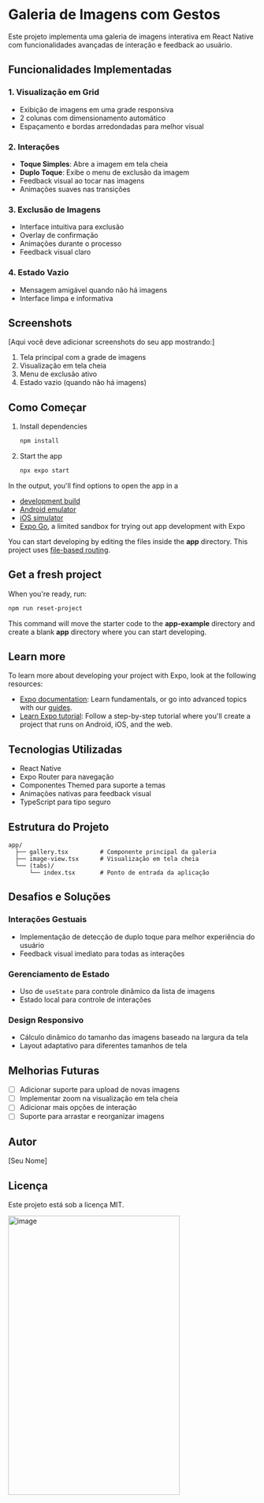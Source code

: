 # Galeria de Imagens com Gestos

Este projeto implementa uma galeria de imagens interativa em React Native com funcionalidades avançadas de interação e feedback ao usuário.

## Funcionalidades Implementadas

### 1. Visualização em Grid
- Exibição de imagens em uma grade responsiva
- 2 colunas com dimensionamento automático
- Espaçamento e bordas arredondadas para melhor visual

### 2. Interações
- **Toque Simples**: Abre a imagem em tela cheia
- **Duplo Toque**: Exibe o menu de exclusão da imagem
- Feedback visual ao tocar nas imagens
- Animações suaves nas transições

### 3. Exclusão de Imagens
- Interface intuitiva para exclusão
- Overlay de confirmação
- Animações durante o processo
- Feedback visual claro

### 4. Estado Vazio
- Mensagem amigável quando não há imagens
- Interface limpa e informativa

## Screenshots

[Aqui você deve adicionar screenshots do seu app mostrando:]
1. Tela principal com a grade de imagens
2. Visualização em tela cheia
3. Menu de exclusão ativo
4. Estado vazio (quando não há imagens)

## Como Começar

1. Install dependencies

   ```bash
   npm install
   ```

2. Start the app

   ```bash
   npx expo start
   ```

In the output, you'll find options to open the app in a

- [development build](https://docs.expo.dev/develop/development-builds/introduction/)
- [Android emulator](https://docs.expo.dev/workflow/android-studio-emulator/)
- [iOS simulator](https://docs.expo.dev/workflow/ios-simulator/)
- [Expo Go](https://expo.dev/go), a limited sandbox for trying out app development with Expo

You can start developing by editing the files inside the **app** directory. This project uses [file-based routing](https://docs.expo.dev/router/introduction).

## Get a fresh project

When you're ready, run:

```bash
npm run reset-project
```

This command will move the starter code to the **app-example** directory and create a blank **app** directory where you can start developing.

## Learn more

To learn more about developing your project with Expo, look at the following resources:

- [Expo documentation](https://docs.expo.dev/): Learn fundamentals, or go into advanced topics with our [guides](https://docs.expo.dev/guides).
- [Learn Expo tutorial](https://docs.expo.dev/tutorial/introduction/): Follow a step-by-step tutorial where you'll create a project that runs on Android, iOS, and the web.

## Tecnologias Utilizadas

- React Native
- Expo Router para navegação
- Componentes Themed para suporte a temas
- Animações nativas para feedback visual
- TypeScript para tipo seguro

## Estrutura do Projeto

```
app/
  ├── gallery.tsx         # Componente principal da galeria
  ├── image-view.tsx      # Visualização em tela cheia
  └── (tabs)/
      └── index.tsx       # Ponto de entrada da aplicação
```

## Desafios e Soluções

### Interações Gestuais
- Implementação de detecção de duplo toque para melhor experiência do usuário
- Feedback visual imediato para todas as interações

### Gerenciamento de Estado
- Uso de `useState` para controle dinâmico da lista de imagens
- Estado local para controle de interações

### Design Responsivo
- Cálculo dinâmico do tamanho das imagens baseado na largura da tela
- Layout adaptativo para diferentes tamanhos de tela

## Melhorias Futuras

- [ ] Adicionar suporte para upload de novas imagens
- [ ] Implementar zoom na visualização em tela cheia
- [ ] Adicionar mais opções de interação
- [ ] Suporte para arrastar e reorganizar imagens

## Autor

[Seu Nome]

## Licença

Este projeto está sob a licença MIT.



<img width="348" height="565" alt="image" src="https://github.com/user-attachments/assets/472b53be-128b-428d-a2ca-3724949295fc" />

